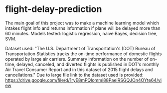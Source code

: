 # flight-delay-prediction

The main goal of this project was to make a machine learning model which intakes flight info and returns information if plane will be delayed more than 60 minutes. Models tested: logistic regression, naive Bayes, decision tree, SVM.

Dataset used: "The U.S. Department of Transportation's (DOT) Bureau of Transportation Statistics tracks the on-time performance of domestic flights operated by large air carriers. Summary information on the number of on-time, delayed, canceled, and diverted flights is published in DOT's monthly Air Travel Consumer Report and in this dataset of 2015 flight delays and cancellations." Due to large file link to the dataset used is provided: https://drive.google.com/file/d/1ryE8mPQlommi88PaeiRSGQJOn4OYte64/view
